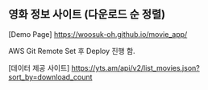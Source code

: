 영화 정보 사이트 (다운로드 순 정렬)
-

[Demo Page]
https://woosuk-oh.github.io/movie_app/

AWS Git Remote Set 후 Deploy 진행 함.

[데이터 제공 사이트]
https://yts.am/api/v2/list_movies.json?sort_by=download_count
